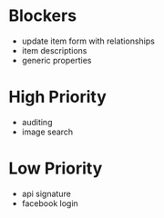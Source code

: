 # Blockers

* update item form with relationships
* item descriptions
* generic properties

# High Priority

* auditing
* image search

# Low Priority

* api signature
* facebook login
